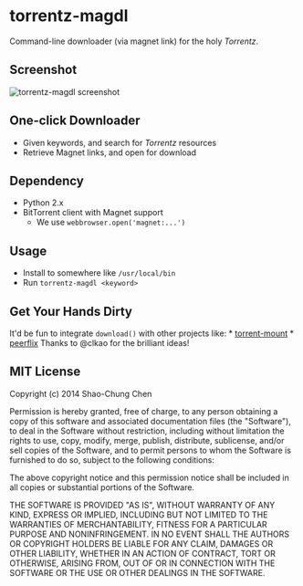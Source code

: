 # torrentz-magdl
Command-line downloader (via magnet link) for the holy _Torrentz_.


## Screenshot
![torrentz-magdl screenshot](https://raw.github.com/dannvix/torrentz-magdl/master/screenshot.png)


## One-click Downloader
* Given keywords, and search for _Torrentz_ resources
* Retrieve Magnet links, and open for download


## Dependency
* Python 2.x
* BitTorrent client with Magnet support
    - We use `webbrowser.open('magnet:...')`


## Usage
* Install to somewhere like `/usr/local/bin`
* Run `torrentz-magdl <keyword>`


## Get Your Hands Dirty
It'd be fun to integrate `download()` with other projects like:
    * [torrent-mount](https://github.com/mafintosh/torrent-mount) 
    * [peerflix](https://github.com/mafintosh/peerflix)
Thanks to @clkao for the brilliant ideas!


## MIT License
Copyright (c) 2014 Shao-Chung Chen

Permission is hereby granted, free of charge, to any person obtaining a copy
of this software and associated documentation files (the "Software"), to deal
in the Software without restriction, including without limitation the rights
to use, copy, modify, merge, publish, distribute, sublicense, and/or sell
copies of the Software, and to permit persons to whom the Software is
furnished to do so, subject to the following conditions:

The above copyright notice and this permission notice shall be included in
all copies or substantial portions of the Software.

THE SOFTWARE IS PROVIDED "AS IS", WITHOUT WARRANTY OF ANY KIND, EXPRESS OR
IMPLIED, INCLUDING BUT NOT LIMITED TO THE WARRANTIES OF MERCHANTABILITY,
FITNESS FOR A PARTICULAR PURPOSE AND NONINFRINGEMENT. IN NO EVENT SHALL THE
AUTHORS OR COPYRIGHT HOLDERS BE LIABLE FOR ANY CLAIM, DAMAGES OR OTHER
LIABILITY, WHETHER IN AN ACTION OF CONTRACT, TORT OR OTHERWISE, ARISING FROM,
OUT OF OR IN CONNECTION WITH THE SOFTWARE OR THE USE OR OTHER DEALINGS IN
THE SOFTWARE.
